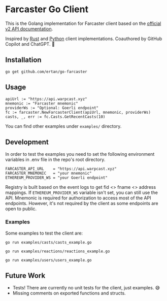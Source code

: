 # Farcaster Go Client
This is the Golang implementation for Farcaster client based on the [official v2 API documentation](https://farcasterxyz.notion.site/Merkle-v2-API-Documentation-c19a9494383a4ce0bd28db6d44d99ea8).

Inspired by [Rust](https://github.com/TheLDB/farcaster-rs) and [Python](https://github.com/a16z/farcaster-py) client implementations. Coauthored by GitHub Copilot and ChatGPT. 🙏

## Installation
```
go get github.com/ertan/go-farcaster
```

## Usage
```
apiUrl := "https://api.warpcast.xyz"
mnemonic := "Farcaster mnemonic"
providerWs := "Optional: Goerli endpoint"
fc := farcaster.NewFarcasterClient(apiUrl, mnemonic, providerWs)
casts, _, err := fc.Casts.GetRecentCasts(10)
```
You can find other examples under `examples/` directory.

## Development
In order to test the examples you need to set the following environment variables in .env file in the repo's root directory. 
```
FARCASTER_API_URL    = "https://api.warpcast.xyz"
FARCASTER_MNEMONIC   = "your mnemonic"
ETHEREUM_PROVIDER_WS = "your Goerli endpoint"
```
Registry is built based on the event logs to get fid <> fname <> address mappings. If `ETHEREUM_PROVIDER_WS` variable isn't set, you can still use the API. Mnemonic is required for authorization to access most of the API endpoints. However, it's not required by the client as some endpoints are open to public.

### Examples
Some examples to test the client are:
```
go run examples/casts/casts_example.go
```
```
go run examples/reactions/reactions_example.go
```
```
go run examples/users/users_example.go
```

## Future Work
- Tests! There are currently no unit tests for the client, just examples. 😅
- Missing comments on exported functions and structs. 
